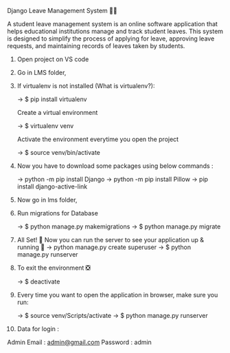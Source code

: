 Django Leave Management System 👨‍🎓

A student leave management system is an online software application that helps educational institutions manage and track student leaves. This system is designed to simplify the process of applying for leave, approving leave requests, and maintaining records of leaves taken by students.


1) Open project on VS code

2) Go in LMS folder,

3) If virtualenv is not installed (What is virtualenv?):

      -> $ pip install virtualenv

   Create a virtual environment

      -> $ virtualenv venv

   Activate the environment everytime you open the project

      -> $ source venv/bin/activate

4) Now you have to download some packages using below commands :
  
      -> python -m pip install Django
      -> python -m pip install Pillow
      -> pip install django-active-link

5) Now go in lms folder, 

6) Run migrations for Database

      -> $ python manage.py makemigrations
      -> $ python manage.py migrate
      
7) All Set! 🤩
   Now you can run the server to see your application up & running 🚀
      -> python manage.py create superuser
      -> $ python manage.py runserver

9) To exit the environment ❎

      -> $ deactivate

10) Every time you want to open the application in browser, make sure you run:

      -> $ source venv/Scripts/activate
      -> $ python manage.py runserver
      
11) Data for login :

Admin
      Email : admin@gmail.com
      Password : admin
      

